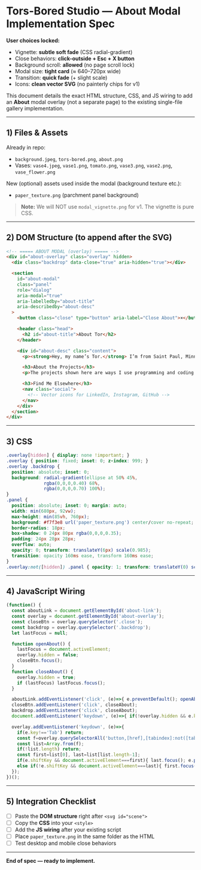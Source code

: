 
# Tors-Bored Studio — About Modal Implementation Spec

**User choices locked:**  
- Vignette: **subtle soft fade** (CSS radial-gradient)  
- Close behaviors: **click-outside + Esc + X button**  
- Background scroll: **allowed** (no page scroll lock)  
- Modal size: **tight card** (≈ 640–720px wide)  
- Transition: **quick fade** (+ slight scale)  
- Icons: **clean vector SVG** (no painterly chips for v1)

This document details the exact HTML structure, CSS, and JS wiring to add an **About** modal overlay (not a separate page) to the existing single-file gallery implementation.

---

## 1) Files & Assets

Already in repo:
- `background.jpeg`, `tors-bored.png`, `about.png`
- Vases: `vase4.jpeg`, `vase1.png`, `tomato.png`, `vase3.png`, `vase2.png`, `vase_flower.png`

New (optional) assets used inside the modal (background texture etc.):  
- `paper_texture.png` (parchment panel background)

> **Note:** We will NOT use `modal_vignette.png` for v1. The vignette is pure CSS.

---

## 2) DOM Structure (to append after the SVG)

```html
<!-- ===== ABOUT MODAL (overlay) ===== -->
<div id="about-overlay" class="overlay" hidden>
  <div class="backdrop" data-close="true" aria-hidden="true"></div>

  <section
    id="about-modal"
    class="panel"
    role="dialog"
    aria-modal="true"
    aria-labelledby="about-title"
    aria-describedby="about-desc"
  >
    <button class="close" type="button" aria-label="Close About">×</button>

    <header class="head">
      <h2 id="about-title">About Tor</h2>
    </header>

    <div id="about-desc" class="content">
      <p><strong>Hey, my name’s Tor.</strong> I’m from Saint Paul, Minnesota, a Notre Dame graduate, now living in NYC. I have a passion for building and trying new things whether that be in my career or outside of it. This includes, but isn’t limited to: pottery, cooking, baking, yo-yoing, various adult rec sports, and more.</p>

      <h3>About the Projects</h3>
      <p>The projects shown here are ways I use programming and coding to make life easier—or just to try new things. All the project images on the homepage are actual vases I made.</p>

      <h3>Find Me Elsewhere</h3>
      <nav class="social">
        <!-- Vector icons for LinkedIn, Instagram, GitHub -->
      </nav>
    </div>
  </section>
</div>
```

---

## 3) CSS

```css
.overlay[hidden] { display: none !important; }
.overlay { position: fixed; inset: 0; z-index: 999; }
.overlay .backdrop {
  position: absolute; inset: 0;
  background: radial-gradient(ellipse at 50% 45%,
              rgba(0,0,0,0.40) 68%,
              rgba(0,0,0,0.70) 100%);
}
.panel {
  position: absolute; inset: 0; margin: auto;
  width: min(680px, 92vw);
  max-height: min(85vh, 760px);
  background: #f7f3e8 url('paper_texture.png') center/cover no-repeat;
  border-radius: 18px;
  box-shadow: 0 24px 80px rgba(0,0,0,0.35);
  padding: 24px 28px 28px;
  overflow: auto;
  opacity: 0; transform: translateY(6px) scale(0.985);
  transition: opacity 160ms ease, transform 160ms ease;
}
.overlay:not([hidden]) .panel { opacity: 1; transform: translateY(0) scale(1); }
```

---

## 4) JavaScript Wiring

```js
(function() {
  const aboutLink = document.getElementById('about-link');
  const overlay = document.getElementById('about-overlay');
  const closeBtn = overlay.querySelector('.close');
  const backdrop = overlay.querySelector('.backdrop');
  let lastFocus = null;

  function openAbout() {
    lastFocus = document.activeElement;
    overlay.hidden = false;
    closeBtn.focus();
  }
  function closeAbout() {
    overlay.hidden = true;
    if (lastFocus) lastFocus.focus();
  }

  aboutLink.addEventListener('click', (e)=>{ e.preventDefault(); openAbout(); });
  closeBtn.addEventListener('click', closeAbout);
  backdrop.addEventListener('click', closeAbout);
  document.addEventListener('keydown', (e)=>{ if(!overlay.hidden && e.key==='Escape') closeAbout(); });

  overlay.addEventListener('keydown', (e)=>{
    if(e.key!=='Tab') return;
    const f=overlay.querySelectorAll('button,[href],[tabindex]:not([tabindex="-1"])');
    const list=Array.from(f);
    if(!list.length) return;
    const first=list[0], last=list[list.length-1];
    if(e.shiftKey && document.activeElement===first){ last.focus(); e.preventDefault(); }
    else if(!e.shiftKey && document.activeElement===last){ first.focus(); e.preventDefault(); }
  });
})();
```

---

## 5) Integration Checklist

- [ ] Paste the **DOM structure** right after `<svg id="scene">`  
- [ ] Copy the **CSS** into your `<style>`  
- [ ] Add the **JS wiring** after your existing script  
- [ ] Place `paper_texture.png` in the same folder as the HTML  
- [ ] Test desktop and mobile close behaviors  

---

**End of spec — ready to implement.**
